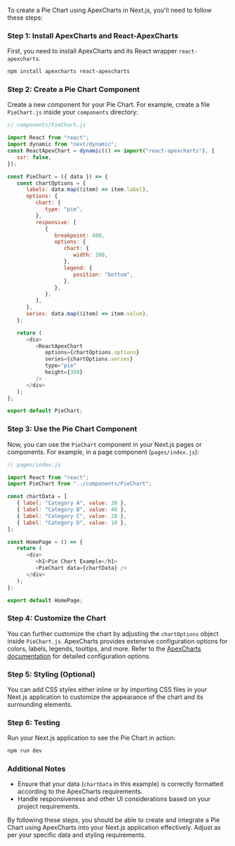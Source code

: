 To create a Pie Chart using ApexCharts in Next.js, you'll need to follow these steps:

### Step 1: Install ApexCharts and React-ApexCharts

First, you need to install ApexCharts and its React wrapper `react-apexcharts`.

```bash
npm install apexcharts react-apexcharts
```

### Step 2: Create a Pie Chart Component

Create a new component for your Pie Chart. For example, create a file `PieChart.js` inside your `components` directory:

```javascript
// components/PieChart.js

import React from "react";
import dynamic from "next/dynamic";
const ReactApexChart = dynamic(() => import("react-apexcharts"), {
   ssr: false,
});

const PieChart = ({ data }) => {
   const chartOptions = {
      labels: data.map((item) => item.label),
      options: {
         chart: {
            type: "pie",
         },
         responsive: [
            {
               breakpoint: 480,
               options: {
                  chart: {
                     width: 200,
                  },
                  legend: {
                     position: "bottom",
                  },
               },
            },
         ],
      },
      series: data.map((item) => item.value),
   };

   return (
      <div>
         <ReactApexChart
            options={chartOptions.options}
            series={chartOptions.series}
            type="pie"
            height={350}
         />
      </div>
   );
};

export default PieChart;
```

### Step 3: Use the Pie Chart Component

Now, you can use the `PieChart` component in your Next.js pages or components. For example, in a page component (`pages/index.js`):

```javascript
// pages/index.js

import React from "react";
import PieChart from "../components/PieChart";

const chartData = [
   { label: "Category A", value: 30 },
   { label: "Category B", value: 40 },
   { label: "Category C", value: 20 },
   { label: "Category D", value: 10 },
];

const HomePage = () => {
   return (
      <div>
         <h1>Pie Chart Example</h1>
         <PieChart data={chartData} />
      </div>
   );
};

export default HomePage;
```

### Step 4: Customize the Chart

You can further customize the chart by adjusting the `chartOptions` object inside `PieChart.js`. ApexCharts provides extensive configuration options for colors, labels, legends, tooltips, and more. Refer to the [ApexCharts documentation](https://apexcharts.com/docs/react-charts/) for detailed configuration options.

### Step 5: Styling (Optional)

You can add CSS styles either inline or by importing CSS files in your Next.js application to customize the appearance of the chart and its surrounding elements.

### Step 6: Testing

Run your Next.js application to see the Pie Chart in action:

```bash
npm run dev
```

### Additional Notes

-  Ensure that your data (`chartData` in this example) is correctly formatted according to the ApexCharts requirements.
-  Handle responsiveness and other UI considerations based on your project requirements.

By following these steps, you should be able to create and integrate a Pie Chart using ApexCharts into your Next.js application effectively. Adjust as per your specific data and styling requirements.
